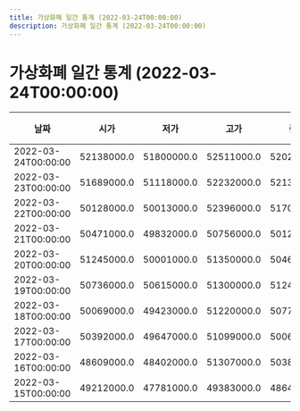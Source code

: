 ```yaml
---
title: 가상화폐 일간 통계 (2022-03-24T00:00:00)
description: 가상화폐 일간 통계 (2022-03-24T00:00:00)
---
```


가상화폐 일간 통계 (2022-03-24T00:00:00)
===

|날짜|시가|저가|고가|종가|비고|
|--|--|--|--|--|--|
|2022-03-24T00:00:00|52138000.0|51800000.0|52511000.0|52029000.0|    |
|2022-03-23T00:00:00|51689000.0|51118000.0|52232000.0|52138000.0|    |
|2022-03-22T00:00:00|50128000.0|50013000.0|52396000.0|51704000.0|    |
|2022-03-21T00:00:00|50471000.0|49832000.0|50756000.0|50128000.0|    |
|2022-03-20T00:00:00|51245000.0|50001000.0|51350000.0|50462000.0|    |
|2022-03-19T00:00:00|50736000.0|50615000.0|51300000.0|51245000.0|    |
|2022-03-18T00:00:00|50069000.0|49423000.0|51220000.0|50770000.0|    |
|2022-03-17T00:00:00|50392000.0|49647000.0|51099000.0|50069000.0|    |
|2022-03-16T00:00:00|48609000.0|48402000.0|51307000.0|50389000.0|    |
|2022-03-15T00:00:00|49212000.0|47781000.0|49383000.0|48640000.0|    |
